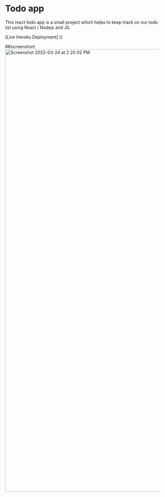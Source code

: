 # Todo app 
This react todo app is a small project which helps to keep track on our todo list  using React / Nodejs  and JS.


[Live Heroku Deployment] ()

##screenshort.<img width="1438" alt="Screenshot 2022-03-24 at 2 20 02 PM" src="https://user-images.githubusercontent.com/99712115/159878261-4c3885af-47f6-4470-adff-941b4c66ad24.png">
